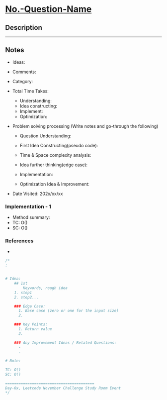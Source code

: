 # [No.-Question-Name](https...problem/link)

## Description

---

## Notes

- Ideas:
- Comments:
- Category:
- Total Time Takes:

  - Understanding:
  - Idea constructing:
  - Implement:
  - Optimization:

- Problem solving processing (Write notes and go-through the following)
  - Question Understanding:
  
  - First Idea Constructing(pseudo code):

  - Time & Space complexity analysis:

  - Idea further thinking(edge case):

  - Implementation:

  - Optimization Idea & Improvement:

- Date Visited: 202x/xx/xx

### Implementation - 1

- Method summary:
- TC: O()
- SC: O()

### References

- []()


```C++
/*
:


# Idea:
    ## 1st
        Keywords, rough idea
    1. step1
    2. step2...

    ### Edge Case:
      1. Base case (zero or one for the input size)
      2. 

    ### Key Points:
      1. Return value
      2. 

    ### Any Improvement Ideas / Related Questions:
      - 
      - 

# Note:

TC: O()
SC: O()

========================================
Day-0x, Leetcode November Challenge Study Room Event
*/
```